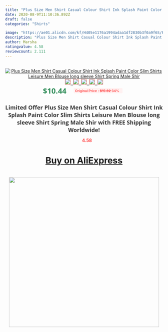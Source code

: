 ```yaml
---
title: "Plus Size Men Shirt Casual Colour Shirt Ink Splash Paint Color Slim Shirts Leisure Men Blouse long sleeve Shirt Spring Male Shir"
date: 2020-08-9T11:10:36.892Z
draft: false
categories: "Shirts"

image: "https://ae01.alicdn.com/kf/H405e1176a1994adaa1df2830b3f0a9f6S/Plus-Size-Men-Shirt-Casual-Colour-Shirt-Ink-Splash-Paint-Color-Slim-Shirts-Leisure-Men-Blouse.jpg"
description: "Plus Size Men Shirt Casual Colour Shirt Ink Splash Paint Color Slim Shirts Leisure Men Blouse long sleeve Shirt Spring Male Shir"
author: Marsha
ratingvalue: 4.58
reviewcount: 2.111
---
```

<br>
<div style="text-align: center;">
<a href="https://s.click.aliexpress.com/e/_ANHDWV" target="_blank" rel="nofollow noopener noreferrer"><img alt="Plus Size Men Shirt Casual Colour Shirt Ink Splash Paint Color Slim Shirts Leisure Men Blouse long sleeve Shirt Spring Male Shir" class="magnifier-image" src="https://ae01.alicdn.com/kf/H405e1176a1994adaa1df2830b3f0a9f6S/Plus-Size-Men-Shirt-Casual-Colour-Shirt-Ink-Splash-Paint-Color-Slim-Shirts-Leisure-Men-Blouse.jpg_640x640.jpg">
<br>
<img style="border:1px solid salmon" src="https://ae01.alicdn.com/kf/H405e1176a1994adaa1df2830b3f0a9f6S/Plus-Size-Men-Shirt-Casual-Colour-Shirt-Ink-Splash-Paint-Color-Slim-Shirts-Leisure-Men-Blouse.jpg_120x120.jpg">&nbsp;&nbsp;<img style="border:1px solid salmon" src="https://ae01.alicdn.com/kf/Hc99a6ffe9e834907ab28042bfaec152d0/Plus-Size-Men-Shirt-Casual-Colour-Shirt-Ink-Splash-Paint-Color-Slim-Shirts-Leisure-Men-Blouse.jpg_120x120.jpg">&nbsp;&nbsp;<img style="border:1px solid salmon" src="https://ae01.alicdn.com/kf/Hf8e931417bfc4daea3be64153b2525des/Plus-Size-Men-Shirt-Casual-Colour-Shirt-Ink-Splash-Paint-Color-Slim-Shirts-Leisure-Men-Blouse.jpg_120x120.jpg">&nbsp;&nbsp;<img style="border:1px solid salmon" src="https://ae01.alicdn.com/kf/Hb1db262594de4e89b62d4e2f54dbb0a4B/Plus-Size-Men-Shirt-Casual-Colour-Shirt-Ink-Splash-Paint-Color-Slim-Shirts-Leisure-Men-Blouse.jpg_120x120.jpg">&nbsp;&nbsp;<img style="border:1px solid salmon" src="https://ae01.alicdn.com/kf/H9f5dc225f2044640be6f001b354426e3s/Plus-Size-Men-Shirt-Casual-Colour-Shirt-Ink-Splash-Paint-Color-Slim-Shirts-Leisure-Men-Blouse.jpg_120x120.jpg"></a></div><br0>
<div style="text-align: center;"><span style="background-color: white; border: 0px; box-sizing: border-box; color: seagreen; display: inline-block; font-family: &quot;open sans&quot; , &quot;arial&quot; , &quot;helvetica&quot; , sans-serif , &quot;heiti&quot;; font-size: 24px; font-stretch: inherit; font-weight: 700; line-height: inherit; margin: 0px 10px 0px 0px; padding: 0px; vertical-align: middle;">$10.44 </span>
<span style="background: rgb(255 , 241 , 241); border-radius: 3px; border: 0px; box-sizing: border-box; color: #ff4747; display: inline-block; font-family: inherit; font-size: 12px; font-stretch: inherit; font-style: inherit; font-variant: inherit; font-weight: 600; line-height: inherit; margin: 0px; padding: 2px 5px; transform: scale(0.9); vertical-align: middle;">Original Price : <b style="text-decoration: line-through;">$15.82 </b> 34%&nbsp;&nbsp;</span></div>
<h1 style="color: #333333; display: inline-block; font-family: &quot;open sans&quot; , &quot;arial&quot; , &quot;helvetica&quot; , sans-serif , &quot;heiti&quot;; font-size: 18px; font-stretch: inherit; font-weight: 700; text-align: center;">Limited Offer Plus Size Men Shirt Casual Colour Shirt Ink Splash Paint Color Slim Shirts Leisure Men Blouse long sleeve Shirt Spring Male Shir with FREE Shipping Worldwide!</h1>
<div style="color: #ff4747; text-align: center;">
<img src="https://4.bp.blogspot.com/-M0ZcTcb-5uY/XleCXlxnR4I/AAAAAAAAAEc/OrjgMkXV1oMQFaCRZj5HQwOCBcu3w1FegCPcBGAYYCw/s1600/star.png" style="height: 15px;">&nbsp;<b>4.58</b></div>
<div class="button_cont" align="center"><a class="buynow_a" href="https://s.click.aliexpress.com/e/_ANHDWV" target="_blank" rel="nofollow noopener noreferrer"><H1>Buy on AliExpress</H1></a></div><br>
<div class="separator" style="clear: both; text-align: center;">
<img src="https://lh3.googleusercontent.com/-pTy5HemUv9M/XlePHvY0dAI/AAAAAAAAAE4/0nX5iRUoIWY8eMW9Dpxeirr157OZliDIgCLcBGAsYHQ/s1600/badge.gif" width="480">
</div>
